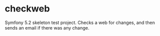 # checkweb
Symfony 5.2 skeleton test project. Checks a web for changes, and then sends an email if there was any change.
